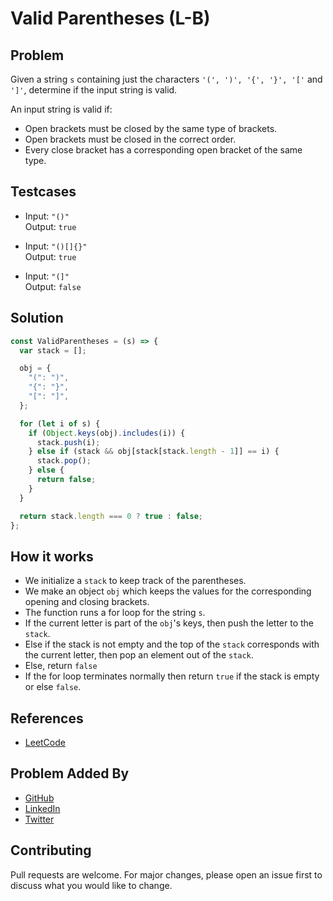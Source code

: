 # Valid Parentheses (L-B)

## Problem

Given a string `s` containing just the characters `'(', ')', '{', '}', '['` and `']'`, determine if the input string is valid.

An input string is valid if:

- Open brackets must be closed by the same type of brackets.
- Open brackets must be closed in the correct order.
- Every close bracket has a corresponding open bracket of the same type.

## Testcases

- Input: `"()"` <br>
  Output: `true`

- Input: `"()[]{}"` <br>
  Output: `true`

- Input: `"(]"` <br>
  Output: `false`

## Solution

```javascript
const ValidParentheses = (s) => {
  var stack = [];

  obj = {
    "(": ")",
    "{": "}",
    "[": "]",
  };

  for (let i of s) {
    if (Object.keys(obj).includes(i)) {
      stack.push(i);
    } else if (stack && obj[stack[stack.length - 1]] == i) {
      stack.pop();
    } else {
      return false;
    }
  }

  return stack.length === 0 ? true : false;
};
```

## How it works

- We initialize a `stack` to keep track of the parentheses.
- We make an object `obj` which keeps the values for the corresponding opening and closing brackets.
- The function runs a for loop for the string `s`.
- If the current letter is part of the `obj`'s keys, then push the letter to the `stack`.
- Else if the stack is not empty and the top of the `stack` corresponds with the current letter, then pop an element out of the `stack`.
- Else, return `false`
- If the for loop terminates normally then return `true` if the stack is empty or else `false`.

## References

- [LeetCode](https://leetcode.com/problems/valid-parentheses/)

## Problem Added By

- [GitHub](https://www.github.com/khairalanam)
- [LinkedIn](https://www.linkedin.com/in/khair-alanam-b27b69221/)
- [Twitter](https://twitter.com/khair_alanam)

## Contributing

Pull requests are welcome. For major changes, please open an issue first to discuss what you would like to change.
